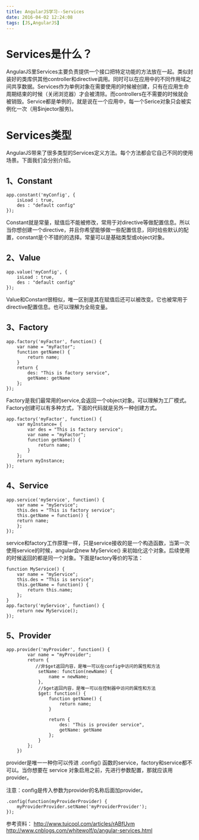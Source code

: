 ```yaml
---
title: AngularJS学习--Services
date: 2016-04-02 12:24:08
tags: [JS,AngularJS]
---
```

# Services是什么？
AngularJS里Services主要负责提供一个接口把特定功能的方法放在一起。类似封装好的类库供其他controller和directive调用。同时可以在应用中的不同作用域之间共享数据。Services作为单例对象在需要使用的时候被创建，只有在应用生命周期结束的时候（关闭浏览器）才会被清除。而controllers在不需要的时候就会被销毁。Service都是单例的，就是说在一个应用中，每一个Serice对象只会被实例化一次（用$injector服务)。

# Services类型
AngularJS带来了很多类型的Services定义方法。每个方法都会它自己不同的使用场景。下面我们会分别介绍。
## 1、Constant
```
app.constant('myConfig', {
    isLoad : true,
    des : "default config"
});
```
Constant就是常量，赋值后不能被修改，常用于对directive等做配置信息。所以当你想创建一个directive，并且你希望能够做一些配置信息，同时给些默认的配置，constant是个不错的的选择。常量可以是基础类型或object对象。
## 2、Value
```
app.value('myConfig', {
    isLoad : true,
    des : "default config"
});
```
Value和Constant很相似，唯一区别是其在赋值后还可以被改变。它也被常用于directive配置信息。也可以理解为全局变量。
## 3、Factory
```
app.factory('myFactor', function() {
	var name = "myFactor";
	function getName() {
		return name;
	}
	return {
		des: "This is factory service",
		getName: getName
	};
});
```
Factory是我们最常用的service,会返回一个object对象。可以理解为工厂模式。Factory创建可以有多种方式，下面的代码就是另外一种创建方式。
```
app.factory('myFactor', function() {
	var myInstance= {
        var des = "This is factory service";
	    var name = "myFactor";
	    function getName() {
            return name;
        }
    };
	return myInstance;
});
```
## 4、Service
```
app.service('myService', function() {
    var name = "myService";
    this.des = "This is factory service";
    this.getName = function() {
	return name;
    };
});
```
service和factory工作原理一样，只是service接收的是一个构造函数，当第一次使用service的时候，angular会new MyService() 来初始化这个对象。后续使用的时候返回的都是同一个对象。下面是factory等价的写法：
```
function MyService() {
	var name = "myService";
	this.des = "This is service";
	this.getName = function() {
		return this.name;
	};
}
app.factory('myService', function() {
	return new MyService();
});
```
## 5、Provider
```
app.provider('myProvider', function() {
        var name = "myProvider";
        return {
           //非$get返回内容，是唯一可以在config中访问的属性和方法
            setName: function(newName) {
                name = newName;
            },
            //$get返回内容，是唯一可以在控制器中访问的属性和方法
            $get: function() {
                function getName() {
                    return name;
                }
 
                return {
                    des: "This is provider service",
                    getName: getName
                };
            }
        };
    })
```

provider是唯一一种你可以传进 .config() 函数的service，factory和service都不可以。当你想要在 service 对象启用之前，先进行参数配置，那就应该用 provider。

注意：config是传入参数为provider的名称后面加provider。

```
.config(function(myProviderProvider) {
    myProviderProvider.setName('myProviderProvider');
});
```

参考资料：
http://www.tuicool.com/articles/rABfUvm
http://www.cnblogs.com/whitewolf/p/angular-services.html